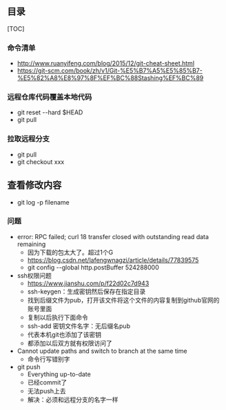 ## 目录

[TOC]

### 命令清单

- http://www.ruanyifeng.com/blog/2015/12/git-cheat-sheet.html
- https://git-scm.com/book/zh/v1/Git-%E5%B7%A5%E5%85%B7-%E5%82%A8%E8%97%8F%EF%BC%88Stashing%EF%BC%89

### 远程仓库代码覆盖本地代码

- git reset --hard $HEAD
- git pull



### 拉取远程分支

- git pull
- git checkout  xxx





## 查看修改内容

- git log -p filename

### 问题

- error: RPC failed; curl 18 transfer closed with outstanding read data remaining
  - 因为下载的包太大了。超过1个G
  - https://blog.csdn.net/lafengwnagzi/article/details/77839575
  - git config --global http.postBuffer 524288000
- ssh权限问题
  - https://www.jianshu.com/p/f22d02c7d943
  - ssh-keygen：生成密钥然后保存在指定目录
  - 找到后缀文件为pub，打开该文件将这个文件的内容复制到github官网的账号里面
  - 复制以后执行下面命令
  - ssh-add 密钥文件名字：无后缀名pub
  - 代表本机git也添加了该密钥
  - 都添加以后双方就有权限访问了
- Cannot update paths and switch to branch at the same time
  - 命令行写错别字
- git push
  - Everything up-to-date
  - 已经commit了
  - 无法push上去
  - 解决：必须和远程分支的名字一样

